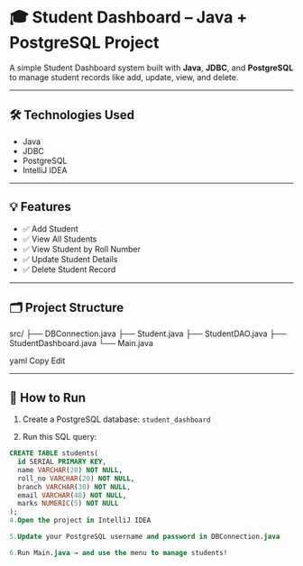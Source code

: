 # 🎓 Student Dashboard – Java + PostgreSQL Project

A simple Student Dashboard system built with **Java**, **JDBC**, and **PostgreSQL** to manage student records like add, update, view, and delete.

---

## 🛠️ Technologies Used
- Java
- JDBC
- PostgreSQL
- IntelliJ IDEA

---

## 💡 Features
- ✅ Add Student
- ✅ View All Students
- ✅ View Student by Roll Number
- ✅ Update Student Details
- ✅ Delete Student Record

---

## 🗂️ Project Structure

src/
├── DBConnection.java
├── Student.java
├── StudentDAO.java
├── StudentDashboard.java
└── Main.java

yaml
Copy
Edit

---

## 🧪 How to Run

1. Create a PostgreSQL database: `student_dashboard`

2. Run this SQL query:
   
```sql
CREATE TABLE students(
  id SERIAL PRIMARY KEY,
  name VARCHAR(20) NOT NULL,
  roll_no VARCHAR(20) NOT NULL,
  branch VARCHAR(30) NOT NULL,
  email VARCHAR(48) NOT NULL,
  marks NUMERIC(5) NOT NULL
);
4.Open the project in IntelliJ IDEA

5.Update your PostgreSQL username and password in DBConnection.java

6.Run Main.java → and use the menu to manage students!

